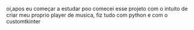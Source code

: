 oi,apos eu começar a estudar poo comecei esse projeto com o intuito de criar meu proprio player de musica, fiz tudo com python e com o customtkinter


